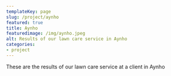 ```yaml
---
templateKey: page
slug: /project/aynho
featured: true
title: Aynho
featuredimage: /img/aynho.jpeg
alt: Results of our lawn care service in Aynho
categories:
- project
---
```

These are the results of our lawn care service at a client in Aynho



